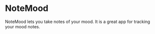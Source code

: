 NoteMood
========

NoteMood lets you take notes of your mood. It is a great app for tracking your mood notes.
